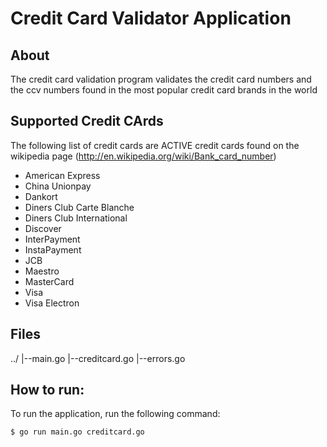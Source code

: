 # Credit Card Validator Application

## About
The credit card validation program validates the credit card numbers and the
ccv numbers found in the most popular credit card brands in the world

## Supported Credit CArds
The following list of credit cards are ACTIVE credit cards found on the wikipedia page (http://en.wikipedia.org/wiki/Bank_card_number)

  - American Express
  - China Unionpay
  - Dankort
  - Diners Club Carte Blanche
  - Diners Club International
  - Discover
  - InterPayment
  - InstaPayment
  - JCB
  - Maestro
  - MasterCard
  - Visa
  - Visa Electron
    
## Files
../
  |--main.go
  |--creditcard.go
  |--errors.go

## How to run:
To run the application, run the following command:

```sh
$ go run main.go creditcard.go
```
